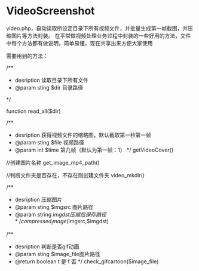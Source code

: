 # VideoScreenshot
video.php，自动读取所设定目录下所有视频文件，并批量生成第一帧截图，并压缩图片等方法封装。
在平常做视频处理业务过程中封装的一些好用的方法，文件中每个方法都有做说明，简单易懂，现在共享出来方便大家使用

需要用到的方法：

/**
* desription 读取目录下所有文件
* @param sting $dir 目录路径

 */

function read_all($dir)

/**
* desription 获得视频文件的缩略图，默认截取第一秒第一帧
* @param sting $file 视频路径
* @param int $time 第几帧（默认为第一帧：1）
*/
getVideoCover()

//创建图片名称
get_image_mp4_path()

//判断文件夹是否存在，不存在则创建文件夹
video_mkdir()

/**
* desription 压缩图片
* @param sting $imgsrc 图片路径
* @param string $imgdst 压缩后保存路径
*/
compressed_image($imgsrc,$imgdst)

/**
 * desription 判断是否gif动画
 * @param sting $image_file图片路径
 * @return boolean t 是 f 否
 */
check_gifcartoon($image_file)
